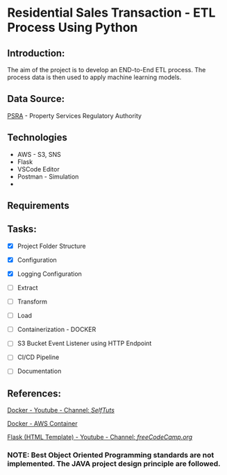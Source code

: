 # Residential Sales Transaction - ETL Process Using Python

## Introduction: 
The aim of the project is to develop an END-to-End ETL process. The process data is then used to apply machine learning models.

## Data Source: 
[PSRA](https://www.propertypriceregister.ie/) - Property Services Regulatory Authority

## Technologies 
- AWS - S3, SNS
- Flask
- VSCode Editor
- Postman - Simulation
- 

## Requirements

## Tasks:

- [x] Project Folder Structure
- [x] Configuration
- [x] Logging Configuration
- [ ] Extract
- [ ] Transform
- [ ] Load
- [ ] Containerization - DOCKER
- [ ] S3 Bucket Event Listener using HTTP Endpoint
- [ ] CI/CD Pipeline
- [ ] Documentation


## References:

[Docker - Youtube - Channel: *SelfTuts*](https://www.youtube.com/watch?v=prlixoDIfrc&ab_channel=SelfTuts)

[Docker - AWS Container](https://medium.com/@niklongstone/how-to-build-an-aws-lambda-function-with-python-3-7-the-right-way-21888e2edbe8)

[Flask (HTML Template) - Youtube - Channel: *freeCodeCamp.org*](https://www.youtube.com/watch?v=Z1RJmh_OqeA&ab_channel=freeCodeCamp.org)


### NOTE: Best Object Oriented Programming standards are not implemented. The JAVA project design principle are followed. 